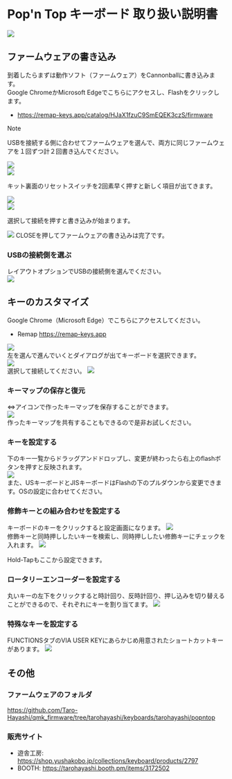 # Pop'n Top キーボード 取り扱い説明書

![](img/IMG_1758.jpg) 
  
## ファームウェアの書き込み
到着したらまずは動作ソフト（ファームウェア）をCannonballに書き込みます。  
Google ChromeかMicrosoft Edgeでこちらにアクセスし、Flashをクリックします。

- https://remap-keys.app/catalog/HJaX1fzuC9SmEQEK3czS/firmware

> [!NOTE]
> USBを接続する側に合わせてファームウェアを選んで、両方に同じファームウェアを１回ずつ計２回書き込んでください。
  
![](img/firmware1.png)   
![](img/firmware2.png)   
  
キット裏面のリセットスイッチを2回素早く押すと新しく項目が出てきます。
  
![](img/firmware3.png)  
![](img/ura.jpg)   


選択して接続を押すと書き込みが始まります。

![](img/firmware4.png) 
CLOSEを押してファームウェアの書き込みは完了です。

### USBの接続側を選ぶ
レイアウトオプションでUSBの接続側を選んでください。  
![](img/remaplayout.png)  

## キーのカスタマイズ
Google Chrome（Microsoft Edge）でこちらにアクセスしてください。
- Remap https://remap-keys.app

![](img/_remap1.png)  
左を選んで進んでいくとダイアログが出てキーボードを選択できます。  
![](img/_remap2.png)  
選択して接続してください。
![](img/_remap3.png)  

### キーマップの保存と復元
⇔アイコンで作ったキーマップを保存することができます。  
![](img/_remapkey.png)  
作ったキーマップを共有することもできるので是非お試しください。



### キーを設定する
下のキー一覧からドラッグアンドドロップし、変更が終わったら右上のflashボタンを押すと反映されます。  
![](img/_remapflash.png)  
また、USキーボードとJISキーボードはFlashの下のプルダウンから変更できます。OSの設定に合わせてください。

### 修飾キーとの組み合わせを設定する
キーボードのキーをクリックすると設定画面になります。
![](img/_remapmod1.png)  
修飾キーと同時押ししたいキーを検索し、同時押ししたい修飾キーにチェックを入れます。
![](img/_remapmod2.png)  

Hold-Tapもここから設定できます。

### ロータリーエンコーダーを設定する
丸いキーの左下をクリックすると時計回り、反時計回り、押し込みを切り替えることができるので、それぞれにキーを割り当てます。
![](img/_remapenc.png)  

### 特殊なキーを設定する
FUNCTIONSタブのVIA USER KEYにあらかじめ用意されたショートカットキーがあります。
![](img/_remapshortcuts.png)  

## その他
### ファームウェアのフォルダ  
https://github.com/Taro-Hayashi/qmk_firmware/tree/tarohayashi/keyboards/tarohayashi/popntop

### 販売サイト
- 遊舎工房: https://shop.yushakobo.jp/collections/keyboard/products/2797   
- BOOTH: https://tarohayashi.booth.pm/items/3172502


